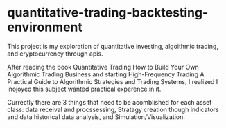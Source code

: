 # quantitative-trading-backtesting-environment

This project is my exploration of quantitative investing, algoithmic trading, and cryptocurrency through apis. 

After reading the book Quantitative Trading How to Build Your Own Algorithmic Trading Business and 
starting High-Frequency Trading A Practical Guide to Algorithmic Strategies and Trading Systems, I realized I inojoyed this subject wanted practical experence in it. 

Currectly there are 3 things that need to be acomblished for each asset class: 
data receival and procssessing, Stratagy creation though indicators and data historical data analysis, and Simulation/Visualization.  
